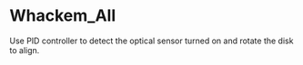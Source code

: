 # Whackem_All
Use PID controller to detect the optical sensor turned on and rotate the disk to align. 
